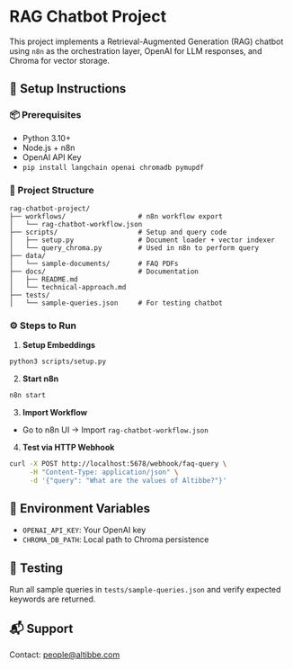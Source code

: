 # RAG Chatbot Project

This project implements a Retrieval-Augmented Generation (RAG) chatbot using `n8n` as the orchestration layer, OpenAI for LLM responses, and Chroma for vector storage.

## 🔧 Setup Instructions

### 📦 Prerequisites
- Python 3.10+
- Node.js + n8n
- OpenAI API Key
- `pip install langchain openai chromadb pymupdf`

### 📁 Project Structure
```
rag-chatbot-project/
├── workflows/                  # n8n workflow export
│   └── rag-chatbot-workflow.json
├── scripts/                    # Setup and query code
│   ├── setup.py                # Document loader + vector indexer
│   └── query_chroma.py         # Used in n8n to perform query
├── data/
│   └── sample-documents/       # FAQ PDFs
├── docs/                       # Documentation
│   ├── README.md
│   └── technical-approach.md
├── tests/
│   └── sample-queries.json     # For testing chatbot
```

### ⚙️ Steps to Run

1. **Setup Embeddings**
```bash
python3 scripts/setup.py
```

2. **Start n8n**
```bash
n8n start
```

3. **Import Workflow**
- Go to n8n UI → Import `rag-chatbot-workflow.json`

4. **Test via HTTP Webhook**
```bash
curl -X POST http://localhost:5678/webhook/faq-query \
     -H "Content-Type: application/json" \
     -d '{"query": "What are the values of Altibbe?"}'
```

## 🔑 Environment Variables
- `OPENAI_API_KEY`: Your OpenAI key
- `CHROMA_DB_PATH`: Local path to Chroma persistence

## 🧪 Testing
Run all sample queries in `tests/sample-queries.json` and verify expected keywords are returned.

## 📬 Support
Contact: people@altibbe.com
